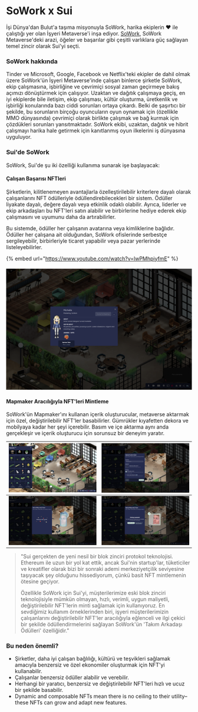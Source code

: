 # SoWork x Sui

İşi Dünya'dan Bulut'a taşıma misyonuyla SoWork, harika ekiplerin ❤️ ile çalıştığı yer olan İşyeri Metaverse'i inşa ediyor. [SoWork](https://sowork.com/), SoWork Metaverse'deki arazi, öğeler ve başarılar gibi çeşitli varlıklara güç sağlayan temel zincir olarak Sui'yi seçti.

### SoWork hakkında <a href="#about-sowork" id="about-sowork"></a>

Tinder ve Microsoft, Google, Facebook ve Netflix'teki ekipler de dahil olmak üzere SoWork'ün İşyeri Metaverse'inde çalışan binlerce şirketle SoWork, ekip çalışmasına, işbirliğine ve çevrimiçi sosyal zaman geçirmeye bakış açımızı dönüştürmek için çalışıyor. Uzaktan ve dağıtık çalışmaya geçiş, en iyi ekiplerde bile iletişim, ekip çalışması, kültür oluşturma, üretkenlik ve işbirliği konularında bazı ciddi sorunları ortaya çıkardı. Belki de şaşırtıcı bir şekilde, bu sorunların birçoğu oyuncuların oyun oynamak için (özellikle MMO dünyasında) çevrimiçi olarak birlikte çalışmak ve bağ kurmak için çözdükleri sorunları yansıtmaktadır. SoWork ekibi, uzaktan, dağıtık ve hibrit çalışmayı harika hale getirmek için kanıtlanmış oyun ilkelerini iş dünyasına uyguluyor.

### Sui'de SoWork <a href="#sowork-on-sui" id="sowork-on-sui"></a>

SoWork, Sui'de şu iki özelliği kullanıma sunarak işe başlayacak:

#### Çalışan Başarısı NFTleri <a href="#employee-achievement-nfts" id="employee-achievement-nfts"></a>

Şirketlerin, kilitlenemeyen avantajlarla özelleştirilebilir kriterlere dayalı olarak çalışanlarını NFT ödülleriyle ödüllendirebilecekleri bir sistem. Ödüller liyakate dayalı, değere dayalı veya etkinlik odaklı olabilir. Ayrıca, liderler ve ekip arkadaşları bu NFT'leri satın alabilir ve birbirlerine hediye ederek ekip çalışmasını ve uyumunu daha da artırabilirler.

Bu sistemde, ödüller her çalışanın avatarına veya kimliklerine bağlıdır. Ödüller her çalışana ait olduğundan, SoWork ofislerinde serbestçe sergileyebilir, birbirleriyle ticaret yapabilir veya pazar yerlerinde listeleyebilirler.

{% embed url="https://www.youtube.com/watch?v=lwPMhpiyfmE" %}

#### ![](<../.gitbook/assets/image (15).png>) <a href="#minting-nfts-via-mapmaker" id="minting-nfts-via-mapmaker"></a>

#### Mapmaker Aracılığıyla NFT'leri Mintleme <a href="#minting-nfts-via-mapmaker" id="minting-nfts-via-mapmaker"></a>

SoWork'ün Mapmaker'ını kullanan içerik oluşturucular, metaverse aktarmak için özel, değiştirilebilir NFT'ler basabilirler. Gümrükler kıyafetten dekora ve mobilyaya kadar her şeyi içerebilir. Basım ve içe aktarma aynı anda gerçekleşir ve içerik oluşturucu için sorunsuz bir deneyim yaratır.

| ![](<../.gitbook/assets/image (8).png>) | ![](<../.gitbook/assets/image (13).png>) |
| --------------------------------------- | ---------------------------------------- |
| ![](<../.gitbook/assets/image (5).png>) | ![](<../.gitbook/assets/image (11).png>) |

> "Sui gerçekten de yeni nesil bir blok zinciri protokol teknolojisi. Ethereum ile uzun bir yol kat ettik, ancak Sui'nin startup'lar, tüketiciler ve kreatifler olarak bizi bir sonraki ademi merkeziyetçilik seviyesine taşıyacak şey olduğunu hissediyorum, çünkü basit NFT mintlemenin ötesine geçiyor.
>
> Özellikle SoWork için Sui'yi, müşterilerimize eski blok zinciri teknolojisiyle mümkün olmayan, hızlı, verimli, uygun maliyetli, değiştirilebilir NFT'lerin minti sağlamak için kullanıyoruz. En sevdiğimiz kullanım örneklerinden biri, işyeri müşterilerimizin çalışanlarını değiştirilebilir NFT'ler aracılığıyla eğlenceli ve ilgi çekici bir şekilde ödüllendirmelerini sağlayan SoWork'ün 'Takım Arkadaşı Ödülleri' özelliğidir."

### Bu neden önemli? <a href="#why-this-matters" id="why-this-matters"></a>

* Şirketler, daha iyi çalışan bağlılığı, kültürü ve teşvikleri sağlamak amacıyla benzersiz ve özel ekonomiler oluşturmak için NFT'yi kullanabilir.
* Çalışanlar benzersiz ödüller alabilir ve verebilir.
* Herhangi bir yaratıcı, benzersiz ve değiştirilebilir NFT'leri hızlı ve ucuz bir şekilde basabilir.
* Dynamic and composable NFTs mean there is no ceiling to their utility–these NFTs can grow and adapt new features.
